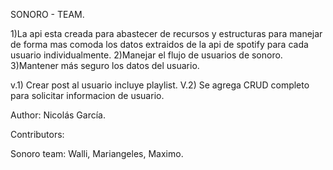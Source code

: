 SONORO - TEAM.

1)La api esta creada para abastecer de recursos y estructuras para manejar de forma mas comoda los datos extraidos de la api de spotify para cada usuario individualmente.
2)Manejar el flujo de usuarios de sonoro.
3)Mantener más seguro los datos del usuario.


v.1) Crear post al usuario incluye playlist.
V.2) Se agrega CRUD completo para solicitar informacion de usuario.














Author:
Nicolás García.




Contributors:

Sonoro team: Walli, Mariangeles, Maximo.
